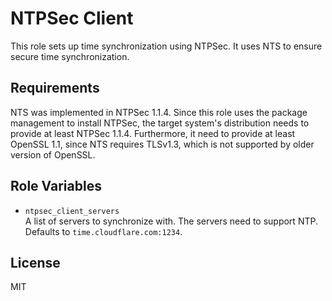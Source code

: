 NTPSec Client
=============

This role sets up time synchronization using NTPSec.
It uses NTS to ensure secure time synchronization.

Requirements
------------

NTS was implemented in NTPSec 1.1.4. Since this role uses the package management to install NTPSec, the target system's distribution needs to provide at least NTPSec 1.1.4.
Furthermore, it need to provide at least OpenSSL 1.1, since NTS requires TLSv1.3, which is not supported by older version of OpenSSL.

Role Variables
--------------

* `ntpsec_client_servers`  
  A list of servers to synchronize with.
  The servers need to support NTP.
  Defaults to `time.cloudflare.com:1234`.

License
-------

MIT
